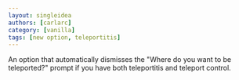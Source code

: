 ```yaml
---
layout: singleidea
authors: [carlarc]
category: [vanilla]
tags: [new option, teleportitis]
---
```

An option that automatically dismisses the "Where do you want to be teleported?"
prompt if you have both teleportitis and teleport control.
